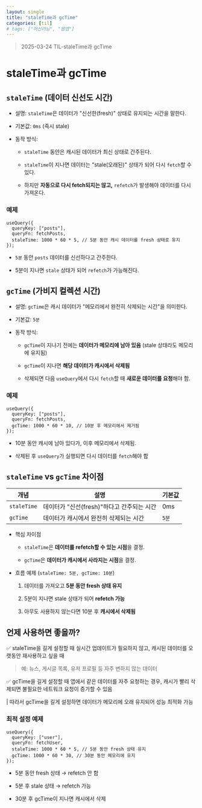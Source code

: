 ```yaml
---
layout: single
title: "staleTime과 gcTime"
categories: [til]
# tags: ["머신러닝", "웹앱"]
---
```


> 2025-03-24 TIL-staleTime과 gcTime

# staleTime과 gcTime

## `staleTime` (데이터 신선도 시간)

- 설명: `staleTime`은 데이터가 "신선한(fresh)" 상태로 유지되는 시간을 말한다.

- 기본값: `0ms` (즉시 stale)

- 동작 방식:

  - `staleTime` 동안은 캐시된 데이터가 최신 상태로 간주된다.

  - `staleTime`이 지나면 데이터는 "stale(오래된)" 상태가 되어 다시 `fetch`할 수 있다.

  - 하지만 **자동으로 다시 fetch되지는 않고,** `refetch`가 발생해야 데이터를 다시 가져온다.

### 예제

```tsx
useQuery({
  queryKey: ["posts"],
  queryFn: fetchPosts,
  staleTime: 1000 * 60 * 5, // 5분 동안 캐시 데이터를 fresh 상태로 유지
});
```

- `5분` 동안 `posts` 데이터를 신선하다고 간주한다.

- 5분이 지나면 `stale` 상태가 되어 `refetch`가 가능해진다.

## `gcTime` (가비지 컬렉션 시간)

- 설명: `gcTime`은 캐시 데이터가 "메모리에서 완전히 삭제되는 시간"을 의미한다.

- 기본값: `5분`

- 동작 방식:

  - `gcTime`이 지나기 전에는 **데이터가 메모리에 남아 있음** (stale 상태라도 메모리에 유지됨)

  - `gcTime`이 지나면 **해당 데이터가 캐시에서 삭제됨**

  - 삭제되면 다음 `useQuery`에서 다시 `fetch`할 때 **새로운 데이터를 요청**해야 함.

### 예제

```tsx
useQuery({
  queryKey: ["posts"],
  queryFn: fetchPosts,
  gcTime: 1000 * 60 * 10, // 10분 후 메모리에서 제거됨
});
```

- 10분 동안 캐시에 남아 있다가, 이후 메모리에서 삭제됨.

- 삭제된 후 `useQuery`가 실행되면 다시 데이터를 `fetch`해야 함

## `staleTime` vs `gcTime` 차이점

| 개념        | 설명                                       | 기본값 |
| ----------- | ------------------------------------------ | ------ |
| `staleTime` | 데이터가 "신선(fresh)"하다고 간주되는 시간 | 0ms    |
| `gcTime`    | 데이터가 캐시에서 완전히 삭제되는 시간     | `5분`  |

- 핵심 차이점

  - `staleTime`은 **데이터를 refetch할 수 있는 시점**을 결정.

  - `gcTime`은 **데이터가 캐시에서 사라지는 시점**을 결정.

- 흐름 예제 (`staleTime: 5분, gcTime: 10분`)

  1. 데이터를 가져오고 **5분 동안 fresh 상태 유지**

  2. 5분이 지나면 stale 상태가 되어 **refetch 가능**

  3. 아무도 사용하지 않는다면 10분 후 **캐시에서 삭제됨**

## 언제 사용하면 좋을까?

✅ staleTime을 길게 설정할 때
실시간 업데이트가 필요하지 않고, 캐시된 데이터를 오랫동안 재사용하고 싶을 때

> 예: 뉴스, 게시글 목록, 유저 프로필 등 자주 변하지 않는 데이터

✅ gcTime을 길게 설정할 때
앱에서 같은 데이터를 자주 요청하는 경우, 캐시가 빨리 삭제되면 불필요한 네트워크 요청이 증가할 수 있음

| 따라서 gcTime을 길게 설정하면 데이터가 메모리에 오래 유지되어 성능 최적화 가능

### 최적 설정 예제

```tsx
useQuery({
  queryKey: ["user"],
  queryFn: fetchUser,
  staleTime: 1000 * 60 * 5, // 5분 동안 fresh 상태 유지
  gcTime: 1000 * 60 * 30, // 30분 동안 메모리에 유지
});
```

- 5분 동안 fresh 상태 → refetch 안 함

- 5분 후 stale 상태 → refetch 가능

- 30분 후 gcTime이 지나면 캐시에서 삭제
